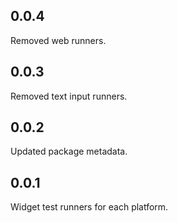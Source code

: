 ## 0.0.4
Removed web runners.

## 0.0.3
Removed text input runners.

## 0.0.2
Updated package metadata.

## 0.0.1
Widget test runners for each platform.
